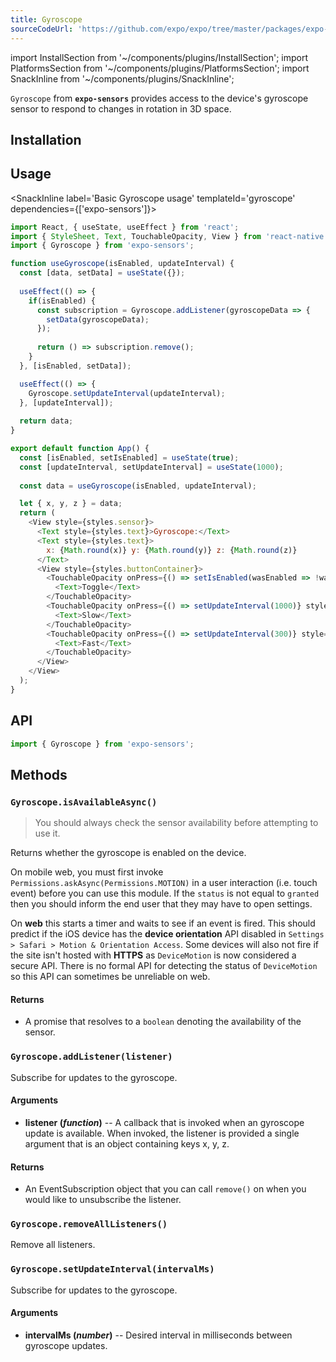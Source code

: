 ```yaml
---
title: Gyroscope
sourceCodeUrl: 'https://github.com/expo/expo/tree/master/packages/expo-sensors'
---
```


import InstallSection from '~/components/plugins/InstallSection';
import PlatformsSection from '~/components/plugins/PlatformsSection';
import SnackInline from '~/components/plugins/SnackInline';

`Gyroscope` from **`expo-sensors`** provides access to the device's gyroscope sensor to respond to changes in rotation in 3D space.

<PlatformsSection android emulator ios web />

## Installation

<InstallSection packageName="expo-sensors" />

## Usage

<SnackInline label='Basic Gyroscope usage' templateId='gyroscope' dependencies={['expo-sensors']}>

```js
import React, { useState, useEffect } from 'react';
import { StyleSheet, Text, TouchableOpacity, View } from 'react-native';
import { Gyroscope } from 'expo-sensors';

function useGyroscope(isEnabled, updateInterval) {
  const [data, setData] = useState({});
  
  useEffect(() => {
    if(isEnabled) {
      const subscription = Gyroscope.addListener(gyroscopeData => {
        setData(gyroscopeData);
      });
      
      return () => subscription.remove();
    }
  }, [isEnabled, setData]);

  useEffect(() => {
    Gyroscope.setUpdateInterval(updateInterval);
  }, [updateInterval]);
  
  return data;
}

export default function App() {
  const [isEnabled, setIsEnabled] = useState(true);
  const [updateInterval, setUpdateInterval] = useState(1000);
  
  const data = useGyroscope(isEnabled, updateInterval);

  let { x, y, z } = data;
  return (
    <View style={styles.sensor}>
      <Text style={styles.text}>Gyroscope:</Text>
      <Text style={styles.text}>
        x: {Math.round(x)} y: {Math.round(y)} z: {Math.round(z)}
      </Text>
      <View style={styles.buttonContainer}>
        <TouchableOpacity onPress={() => setIsEnabled(wasEnabled => !wasEnabled)} style={styles.button}>
          <Text>Toggle</Text>
        </TouchableOpacity>
        <TouchableOpacity onPress={() => setUpdateInterval(1000)} style={[styles.button, styles.middleButton]}>
          <Text>Slow</Text>
        </TouchableOpacity>
        <TouchableOpacity onPress={() => setUpdateInterval(300)} style={styles.button}>
          <Text>Fast</Text>
        </TouchableOpacity>
      </View>
    </View>
  );
}
```

</SnackInline>

## API

```js
import { Gyroscope } from 'expo-sensors';
```

## Methods

### `Gyroscope.isAvailableAsync()`

> You should always check the sensor availability before attempting to use it.

Returns whether the gyroscope is enabled on the device.

On mobile web, you must first invoke `Permissions.askAsync(Permissions.MOTION)` in a user interaction (i.e. touch event) before you can use this module. If the `status` is not equal to `granted` then you should inform the end user that they may have to open settings.

On **web** this starts a timer and waits to see if an event is fired. This should predict if the iOS device has the **device orientation** API disabled in `Settings > Safari > Motion & Orientation Access`. Some devices will also not fire if the site isn't hosted with **HTTPS** as `DeviceMotion` is now considered a secure API. There is no formal API for detecting the status of `DeviceMotion` so this API can sometimes be unreliable on web.

#### Returns

- A promise that resolves to a `boolean` denoting the availability of the sensor.

### `Gyroscope.addListener(listener)`

Subscribe for updates to the gyroscope.

#### Arguments

- **listener (_function_)** -- A callback that is invoked when an gyroscope update is available. When invoked, the listener is provided a single argument that is an object containing keys x, y, z.

#### Returns

- An EventSubscription object that you can call `remove()` on when you would like to unsubscribe the listener.

### `Gyroscope.removeAllListeners()`

Remove all listeners.

### `Gyroscope.setUpdateInterval(intervalMs)`

Subscribe for updates to the gyroscope.

#### Arguments

- **intervalMs (_number_)** -- Desired interval in milliseconds between gyroscope updates.
